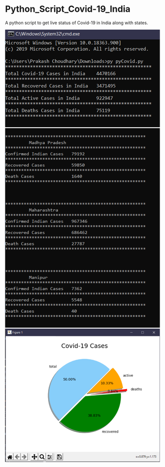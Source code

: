 # Python_Script_Covid-19_India
A python script to get live status of Covid-19 in India along with states.

<img src="covid1.PNG" width=600>
<img src="covid2.PNG" width=600>
<img src="pieChart.PNG" width=600>
